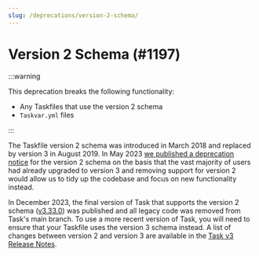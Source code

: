 ```yaml
---
slug: /deprecations/version-2-schema/
---
```


# Version 2 Schema (#1197)

:::warning

This deprecation breaks the following functionality:

- Any Taskfiles that use the version 2 schema
- `Taskvar.yml` files

:::

The Taskfile version 2 schema was introduced in March 2018 and replaced by version 3 in August 2019. In May 2023 [we published a deprecation notice][deprecation-notice] for the version 2 schema on the basis that the vast majority of users had already upgraded to version 3 and removing support for version 2 would allow us to tidy up the codebase and focus on new functionality instead.

In December 2023, the final version of Task that supports the version 2 schema ([v3.33.0][v3.33.0]) was published and all legacy code was removed from Task's main branch. To use a more recent version of Task, you will need to ensure that your Taskfile uses the version 3 schema instead. A list of changes between version 2 and version 3 are available in the [Task v3 Release Notes][v3.0.0].

<!-- prettier-ignore-start -->

<!-- prettier-ignore-end -->
[v3.0.0]: https://github.com/go-task/task/releases/tag/v3.0.0
[v3.33.0]: https://github.com/go-task/task/releases/tag/v3.33.0
[deprecation-notice]: https://github.com/go-task/task/issues/1197

